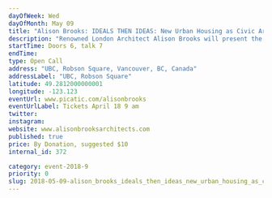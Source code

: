 ```yaml
---
dayOfWeek: Wed
dayOfMonth: May 09
title: "Alison Brooks: IDEALS THEN IDEAS: New Urban Housing as Civic Architecture"
description: "Renowned London Architect Alison Brooks will present the keynote lecture of Vancouver Design Week. ‘IDEALS THEN IDEAS: New Urban Housing as Civic Architecture’.  Alison will be discussing her practice philosophy, architectural approach and the ideal of ‘civicness’ relating her current and recently completed projects in housing and higher education. These include the Cohen Quadrangle at Oxford University and her exceptional mid-rise, high density residential schemes In London such as Ely Court, shortlisted for the 2017 Mies Award for contemporary European architecture. She will discuss how her architectural ideals of authenticity, generosity and beauty can be embedded in all urban development and will demonstrate the potential of housing to both express local culture and serve the wider community. "
startTime: Doors 6, talk 7
endTime: 
type: Open Call
address: "UBC, Robson Square, Vancouver, BC, Canada"
addressLabel: "UBC, Robson Square"
latitude: 49.2812000000001
longitude: -123.123
eventUrl: www.picatic.com/alisonbrooks
eventUrlLabel: Tickets April 18 9 am
twitter: 
instagram: 
website: www.alisonbrooksarchitects.com
published: true
price: By Donation, suggested $10
internal_id: 372

category: event-2018-9
priority: 0
slug: 2018-05-09-alison_brooks_ideals_then_ideas_new_urban_housing_as_civic_architecture
---
```

